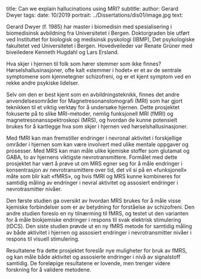 title: Can we explain hallucinations using MRI?
subtitle:
author: Gerard Dwyer
tags: 
date: 10/2019
portrait: ../Dissertations/dis01/image.jpg
text:

Gerard Dwyer (f. 1985) har master i biomedisin med spesialisering i biomedisinsk avbildning fra Universitetet i Bergen. Doktorgraden ble utført ved Instituttet for biologisk og medisinsk pyskologi (IBMP), Det psykologiske fakultetet ved Universitetet i Bergen. Hovedveileder var Renate Grüner med biveiledere Kenneth Hugdahl og Lars Ersland.

Hva skjer i hjernen til folk som hører stemmer som ikke finnes? Hørselshallusinasjoner, ofte kalt «stemmer i hodet» er et av de sentrale symptomene som kjennetegner schizofreni, og er et kjent symptom ved en rekke andre psykiske lidelser.

Selv om den er best kjent som en avbildningsteknikk, finnes det andre anvendelsesområder for Magnetresonanstomografi (MRI) som har gjort teknikken til et viktig verktøy for å undersøke hjernen. Dette prosjektet fokuserte på to slike MRI-metoder, nemlig funksjonell MRI (fMRI) og magnetresonansspektroskopi (MRS), og hvordan de kunne potensielt brukes for å kartlegge hva som skjer i hjernen ved hørselshallusinasjoner.

Med fMRI kan man fremstiller endringer i nevronal aktivitet i forskjellige områder i hjernen som kan være involvert med ulike mentale oppgaver og prosesser. Med MRS kan man måle ulike kjemiske stoffer som glutamat og GABA, to av hjernens viktigste nevrotransmittere. Formålet med dette prosjektet har vært å prøve ut om MRS egner seg for å måle endringer i konsentrasjon av nevrotransmittere over tid, det vil si på en «funksjonell» måte som blir kalt «fMRS», og hvis fMRI og MRS kunne kombineres for samtidig måling av endringer i nevral aktivitet og assosiert endringer i nevrotrasmitter nivåer.

Den første studien ga oversikt av hvordan MRS brukes for å måle visse kjemiske forbindelser som er av betydning for forståelse av schizofreni. Den andre studien foreslo en ny tilnærming til fMRS, og testet ut den varianten for å måle biokjemiske endringer i respons til svak elektrisk stimulering (tDCS). Den siste studien prøvde ut en ny fMRS metode for samtidig måling av både aktivitet i hjernen og assosiert endringer i nevrotransmitter nivåer i respons til visuell stimulering.

Resultatene fra dette prosjektet foreslår nye muligheter for bruk av fMRS, og kan måle både aktivitet og assosierte endringer i nivå av signalstoff samtidig. De foreløpige resultatene er lovende, men trenger videre forskning for å validere metodene.